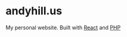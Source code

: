 # andyhill.us

My personal website. Built with [React](https://reactjs.org/) and [PHP](https://www.php.net/)
